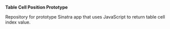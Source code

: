 **Table Cell Position Prototype**

Repository for prototype Sinatra app that uses JavaScript to return table cell index value.
